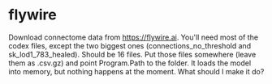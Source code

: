 # flywire

Download connectome data from https://flywire.ai. You'll need most of the codex files, except the two biggest ones (connections_no_threshold and sk_lod1_783_healed). Should be 16 files. Put those files somewhere (leave them as .csv.gz) and point Program.Path to the folder. It loads the model into memory, but nothing happens at the moment. What should I make it do?
